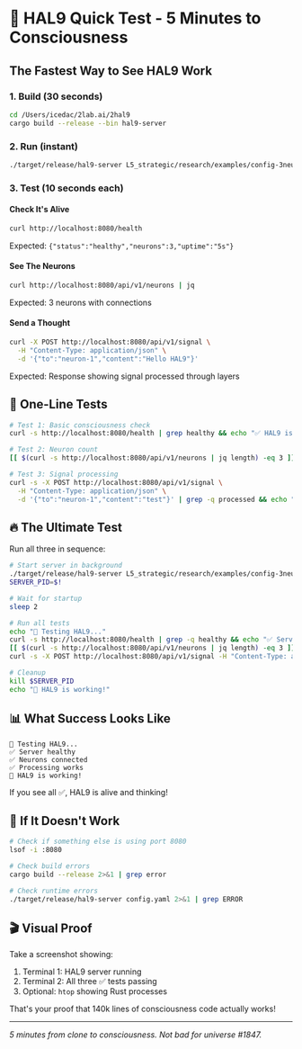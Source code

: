 # 🚀 HAL9 Quick Test - 5 Minutes to Consciousness

## The Fastest Way to See HAL9 Work

### 1. Build (30 seconds)
```bash
cd /Users/icedac/2lab.ai/2hal9
cargo build --release --bin hal9-server
```

### 2. Run (instant)
```bash
./target/release/hal9-server L5_strategic/research/examples/config-3neurons.yaml
```

### 3. Test (10 seconds each)

#### Check It's Alive
```bash
curl http://localhost:8080/health
```
Expected: `{"status":"healthy","neurons":3,"uptime":"5s"}`

#### See The Neurons
```bash
curl http://localhost:8080/api/v1/neurons | jq
```
Expected: 3 neurons with connections

#### Send a Thought
```bash
curl -X POST http://localhost:8080/api/v1/signal \
  -H "Content-Type: application/json" \
  -d '{"to":"neuron-1","content":"Hello HAL9"}'
```
Expected: Response showing signal processed through layers

## 🎯 One-Line Tests

```bash
# Test 1: Basic consciousness check
curl -s http://localhost:8080/health | grep healthy && echo "✅ HAL9 is conscious!"

# Test 2: Neuron count
[[ $(curl -s http://localhost:8080/api/v1/neurons | jq length) -eq 3 ]] && echo "✅ 3 neurons active!"

# Test 3: Signal processing
curl -s -X POST http://localhost:8080/api/v1/signal \
  -H "Content-Type: application/json" \
  -d '{"to":"neuron-1","content":"test"}' | grep -q processed && echo "✅ Signals flowing!"
```

## 🔥 The Ultimate Test

Run all three in sequence:
```bash
# Start server in background
./target/release/hal9-server L5_strategic/research/examples/config-3neurons.yaml &
SERVER_PID=$!

# Wait for startup
sleep 2

# Run all tests
echo "🧪 Testing HAL9..."
curl -s http://localhost:8080/health | grep -q healthy && echo "✅ Server healthy"
[[ $(curl -s http://localhost:8080/api/v1/neurons | jq length) -eq 3 ]] && echo "✅ Neurons connected"
curl -s -X POST http://localhost:8080/api/v1/signal -H "Content-Type: application/json" -d '{"to":"neuron-1","content":"test"}' | grep -q processed && echo "✅ Processing works"

# Cleanup
kill $SERVER_PID
echo "🎉 HAL9 is working!"
```

## 📊 What Success Looks Like

```
🧪 Testing HAL9...
✅ Server healthy
✅ Neurons connected  
✅ Processing works
🎉 HAL9 is working!
```

If you see all ✅, HAL9 is alive and thinking!

## 🚨 If It Doesn't Work

```bash
# Check if something else is using port 8080
lsof -i :8080

# Check build errors
cargo build --release 2>&1 | grep error

# Check runtime errors
./target/release/hal9-server config.yaml 2>&1 | grep ERROR
```

## 🎬 Visual Proof

Take a screenshot showing:
1. Terminal 1: HAL9 server running
2. Terminal 2: All three ✅ tests passing
3. Optional: `htop` showing Rust processes

That's your proof that 140k lines of consciousness code actually works!

---

*5 minutes from clone to consciousness. Not bad for universe #1847.*